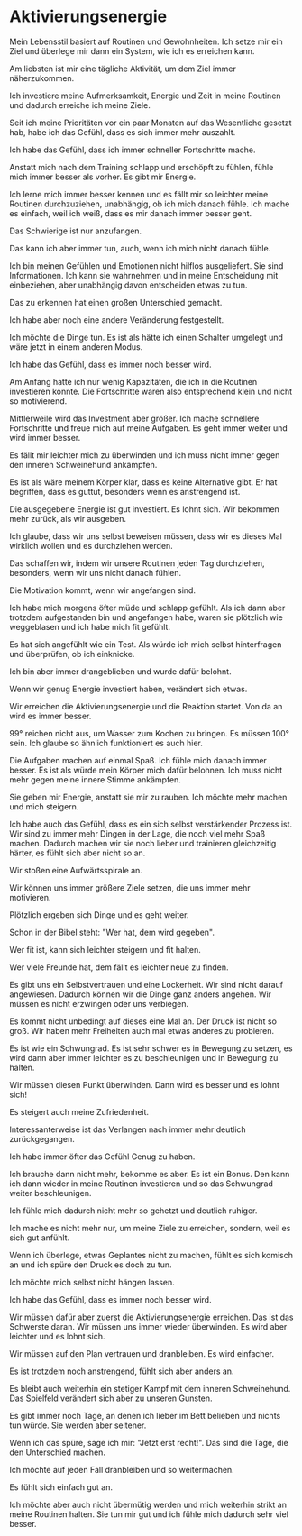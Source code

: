 # Aktivierungsenergie

Mein Lebensstil basiert auf Routinen und Gewohnheiten. Ich setze mir ein Ziel und überlege mir dann ein System, wie ich es erreichen kann.

Am liebsten ist mir eine tägliche Aktivität, um dem Ziel immer näherzukommen.

Ich investiere meine Aufmerksamkeit, Energie und Zeit in meine Routinen und dadurch erreiche ich meine Ziele.

Seit ich meine Prioritäten vor ein paar Monaten auf das Wesentliche gesetzt hab, habe ich das Gefühl, dass es sich immer mehr auszahlt.

Ich habe das Gefühl, dass ich immer schneller Fortschritte mache.

Anstatt mich nach dem Training schlapp und erschöpft zu fühlen, fühle mich immer besser als vorher. Es gibt mir Energie.

Ich lerne mich immer besser kennen und es fällt mir so leichter meine Routinen durchzuziehen, unabhängig, ob ich mich danach fühle. Ich mache es einfach, weil ich weiß, dass es mir danach immer besser geht.

Das Schwierige ist nur anzufangen.

Das kann ich aber immer tun, auch, wenn ich mich nicht danach fühle.

Ich bin meinen Gefühlen und Emotionen nicht hilflos ausgeliefert. Sie sind Informationen. Ich kann sie wahrnehmen und in meine Entscheidung mit einbeziehen, aber unabhängig davon entscheiden etwas zu tun.

Das zu erkennen hat einen großen Unterschied gemacht.

Ich habe aber noch eine andere Veränderung festgestellt.

Ich möchte die Dinge tun. Es ist als hätte ich einen Schalter umgelegt und wäre jetzt in einem anderen Modus.

Ich habe das Gefühl, dass es immer noch besser wird.

Am Anfang hatte ich nur wenig Kapazitäten, die ich in die Routinen investieren konnte. Die Fortschritte waren also entsprechend klein und nicht so motivierend.

Mittlerweile wird das Investment aber größer. Ich mache schnellere Fortschritte und freue mich auf meine Aufgaben. Es geht immer weiter und wird immer besser.

Es fällt mir leichter mich zu überwinden und ich muss nicht immer gegen den inneren Schweinehund ankämpfen.

Es ist als wäre meinem Körper klar, dass es keine Alternative gibt. Er hat begriffen, dass es guttut, besonders wenn es anstrengend ist.

Die ausgegebene Energie ist gut investiert. Es lohnt sich. Wir bekommen mehr zurück, als wir ausgeben.

Ich glaube, dass wir uns selbst beweisen müssen, dass wir es dieses Mal wirklich wollen und es durchziehen werden.

Das schaffen wir, indem wir unsere Routinen jeden Tag durchziehen, besonders, wenn wir uns nicht danach fühlen.

Die Motivation kommt, wenn wir angefangen sind.

Ich habe mich morgens öfter müde und schlapp gefühlt. Als ich dann aber trotzdem aufgestanden bin und angefangen habe, waren sie plötzlich wie weggeblasen und ich habe mich fit gefühlt.

Es hat sich angefühlt wie ein Test. Als würde ich mich selbst hinterfragen und überprüfen, ob ich einknicke.

Ich bin aber immer drangeblieben und wurde dafür belohnt.

Wenn wir genug Energie investiert haben, verändert sich etwas.

Wir erreichen die Aktivierungsenergie und die Reaktion startet. Von da an wird es immer besser.

99° reichen nicht aus, um Wasser zum Kochen zu bringen. Es müssen 100° sein. Ich glaube so ähnlich funktioniert es auch hier.

Die Aufgaben machen auf einmal Spaß. Ich fühle mich danach immer besser. Es ist als würde mein Körper mich dafür belohnen. Ich muss nicht mehr gegen meine innere Stimme ankämpfen.

Sie geben mir Energie, anstatt sie mir zu rauben. Ich möchte mehr machen und mich steigern.

Ich habe auch das Gefühl, dass es ein sich selbst verstärkender Prozess ist. Wir sind zu immer mehr Dingen in der Lage, die noch viel mehr Spaß machen. Dadurch machen wir sie noch lieber und trainieren gleichzeitig härter, es fühlt sich aber nicht so an.

Wir stoßen eine Aufwärtsspirale an.

Wir können uns immer größere Ziele setzen, die uns immer mehr motivieren.

Plötzlich ergeben sich Dinge und es geht weiter.

Schon in der Bibel steht: "Wer hat, dem wird gegeben".

Wer fit ist, kann sich leichter steigern und fit halten.

Wer viele Freunde hat, dem fällt es leichter neue zu finden.

Es gibt uns ein Selbstvertrauen und eine Lockerheit. Wir sind nicht darauf angewiesen. Dadurch können wir die Dinge ganz anders angehen. Wir müssen es nicht erzwingen oder uns verbiegen.

Es kommt nicht unbedingt auf dieses eine Mal an. Der Druck ist nicht so groß. Wir haben mehr Freiheiten auch mal etwas anderes zu probieren.

Es ist wie ein Schwungrad. Es ist sehr schwer es in Bewegung zu setzen, es wird dann aber immer leichter es zu beschleunigen und in Bewegung zu halten.

Wir müssen diesen Punkt überwinden. Dann wird es besser und es lohnt sich!

Es steigert auch meine Zufriedenheit.

Interessanterweise ist das Verlangen nach immer mehr deutlich zurückgegangen.

Ich habe immer öfter das Gefühl Genug zu haben.

Ich brauche dann nicht mehr, bekomme es aber. Es ist ein Bonus. Den kann ich dann wieder in meine Routinen investieren und so das Schwungrad weiter beschleunigen.

Ich fühle mich dadurch nicht mehr so gehetzt und deutlich ruhiger.

Ich mache es nicht mehr nur, um meine Ziele zu erreichen, sondern, weil es sich gut anfühlt.

Wenn ich überlege, etwas Geplantes nicht zu machen, fühlt es sich komisch an und ich spüre den Druck es doch zu tun.

Ich möchte mich selbst nicht hängen lassen.

Ich habe das Gefühl, dass es immer noch besser wird.

Wir müssen dafür aber zuerst die Aktivierungsenergie erreichen. Das ist das Schwerste daran. Wir müssen uns immer wieder überwinden. Es wird aber leichter und es lohnt sich.

Wir müssen auf den Plan vertrauen und dranbleiben. Es wird einfacher.

Es ist trotzdem noch anstrengend, fühlt sich aber anders an.

Es bleibt auch weiterhin ein stetiger Kampf mit dem inneren Schweinehund. Das Spielfeld verändert sich aber zu unseren Gunsten.

Es gibt immer noch Tage, an denen ich lieber im Bett belieben und nichts tun würde. Sie werden aber seltener.

Wenn ich das spüre, sage ich mir: "Jetzt erst recht!". Das sind die Tage, die den Unterschied machen.

Ich möchte auf jeden Fall dranbleiben und so weitermachen.

Es fühlt sich einfach gut an.

Ich möchte aber auch nicht übermütig werden und mich weiterhin strikt an meine Routinen halten. Sie tun mir gut und ich fühle mich dadurch sehr viel besser.